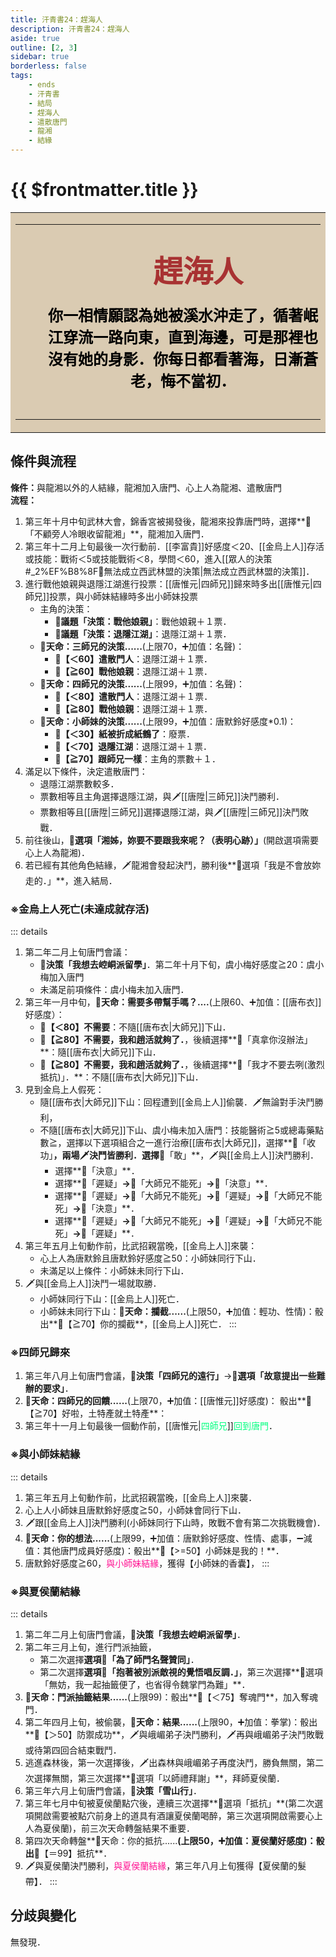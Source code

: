 ```yaml
---
title: 汗青書24：趕海人
description: 汗青書24：趕海人
aside: true
outline: [2, 3]
sidebar: true
borderless: false
tags:
    - ends
    - 汗青書
    - 結局
    - 趕海人
    - 遣散唐門
    - 龍湘
    - 結緣
---
```


# {{ $frontmatter.title }}

<table style="text-align:center;">
    <tr>
        <td WIDTH=565 BGCOLOR="#dacbb2">
            <hr><br>
            <font size="7" color="#a83232"><strong>&emsp;&emsp;趕海人</strong></font>
            <br>
            <br>
            <font size="5" color="000000">
            <strong>
            &emsp;&emsp;你一相情願認為她被溪水沖走了，循著岷<br>
            &emsp;&emsp;江穿流一路向東，直到海邊，可是那裡也<br>
            &emsp;&emsp;沒有她的身影．你每日都看著海，日漸蒼<br>
            &emsp;&emsp;老，悔不當初．<br>
            <br>
            </strong>
            </font>
            <hr>
        </td>
    </tr>
</table>

## 條件與流程

<strong>條件：</strong>與<Girl8Icon>龍湘</Girl8Icon>以外的人結緣，<Girl8Icon>龍湘</Girl8Icon>加入唐門、心上人為<Girl8Icon>龍湘</Girl8Icon>、遣散唐門<br>
**流程：**<br>

1. 第三年十月中旬武林大會，錦香宮被揭發後，<Girl8Icon>龍湘</Girl8Icon>來投靠唐門時，選擇**📖「不顧旁人冷眼收留龍湘」**，<Girl8Icon>龍湘</Girl8Icon>加入唐門．
2. 第三年十二月上旬最後一次行動前．[[李富貴]]好感度＜20、[[金烏上人]]存活或技能：戰術＜5或技能戰術＜8，學問＜60，進入[[眾人的決策#_2%EF%B8%8F⃣無法成立西武林盟的決策|無法成立西武林盟的決策]]．
3. 進行戰他娘親與退隱江湖進行投票：[[唐惟元|四師兄]]歸來時多出[[唐惟元|四師兄]]投票，與<Girl0Icon>小師妹</Girl0Icon>結緣時多出<Girl0Icon>小師妹</Girl0Icon>投票
   + 主角的決策：
     + **📜議題「決策：戰他娘親」**：戰他娘親＋１票．
     + **📜議題「決策：退隱江湖」**：退隱江湖＋１票．
   + **🎲天命：三師兄的決策......**(上限70，➕加值：名聲)：
     + **🧾【＜60】遣散門人**：退隱江湖＋１票．
     + **🧾【≧60】戰他娘親**：退隱江湖＋１票．
   + **🎲天命：四師兄的決策......**(上限99，➕加值：名聲)：
     + **🧾【＜80】遣散門人**：退隱江湖＋１票．
     + **🧾【≧80】戰他娘親**：退隱江湖＋１票．
   + **🎲天命：小師妹的決策......**(上限99，➕加值：<Girl0Icon :size="`small`">唐默鈴</Girl0Icon>好感度*0.1)：
     + **🧾【＜30】紙被折成紙鶴了**：廢票．
     + **🧾【＜70】退隱江湖**：退隱江湖＋１票．
     + **🧾【≧70】跟師兄一樣**：主角的票數＋１．
4. 滿足以下條件，決定遣散唐門：
   + 退隱江湖票數較多．
   + 票數相等且主角選擇退隱江湖，與🗡️[[唐陞|三師兄]]決鬥勝利．
   + 票數相等且[[唐陞|三師兄]]選擇退隱江湖，與🗡️[[唐陞|三師兄]]決鬥敗戰．
5. 前往後山，**📖選項「湘姊，妳要不要跟我來呢？（表明心跡）」**(開啟選項需要心上人為<Girl8Icon>龍湘</Girl8Icon>)．
6. 若已經有其他角色結緣，🗡️<Girl8Icon>龍湘</Girl8Icon>會發起決鬥，勝利後**📖選項「我是不會放妳走的．」**，進入結局．

### ※金烏上人死亡(未達成就存活)
::: details
1. 第二年二月上旬唐門會議：
   + **📜決策「我想去崆峒派留學」**．第二年十月下旬，<Girl3Icon>虞小梅</Girl3Icon>好感度≧20：<Girl3Icon>虞小梅</Girl3Icon>加入唐門
   + 未滿足前項條件：<Girl3Icon>虞小梅</Girl3Icon>未加入唐門．
2. 第三年一月中旬，**🎲天命：需要多帶幫手嗎？....**(上限60、➕加值：[[唐布衣]]好感度）：
   + **🧾【＜80】不需要**：不隨[[唐布衣|大師兄]]下山．
   + **🧾【≧80】不需要，我和趙活就夠了．**，後續選擇**📖「真拿你沒辦法」**：隨[[唐布衣|大師兄]]下山．
   + **🧾【≧80】不需要，我和趙活就夠了．**，後續選擇**📖「我才不要去咧(激烈抵抗)」．**：不隨[[唐布衣|大師兄]]下山．
3. 見到金烏上人假死：
   + 隨[[唐布衣|大師兄]]下山：回程遭到[[金烏上人]]偷襲．🗡️無論對手決鬥勝利，
   + 不隨[[唐布衣|大師兄]]下山、<Girl3Icon>虞小梅</Girl3Icon>未加入唐門：技能醫術≧5或總毒藥點數≧，選擇以下選項組合之一進行治療[[唐布衣|大師兄]]，選擇**📖「收功」**，兩場🗡️決鬥皆勝利．選擇**📖「敢」**，🗡️與[[金烏上人]]決鬥勝利．
     + 選擇**📖「決意」**．
     + 選擇**📖「遲疑」**→**📖「大師兄不能死」**→**📖「決意」**．
     + 選擇**📖「遲疑」**→**📖「大師兄不能死」**→**📖「遲疑」**→**📖「大師兄不能死」**→**📖「決意」**．
     + 選擇**📖「遲疑」**→**📖「大師兄不能死」**→**📖「遲疑」**→**📖「大師兄不能死」**→**📖「遲疑」**．
4. 第三年五月上旬動作前，比武招親當晚，[[金烏上人]]來襲：
   + 心上人為<Girl0Icon>唐默鈴</Girl0Icon>且<Girl0Icon>唐默鈴</Girl0Icon>好感度≧50：<Girl0Icon>小師妹</Girl0Icon>同行下山．
   + 未滿足以上條件：<Girl0Icon>小師妹</Girl0Icon>未同行下山．
5. 🗡️與[[金烏上人]]決鬥一場就取勝．
   + <Girl0Icon>小師妹</Girl0Icon>同行下山：[[金烏上人]]死亡．
   + <Girl0Icon>小師妹</Girl0Icon>未同行下山：**🎲天命：攔截......**(上限50，➕加值：輕功、性情)：骰出**🧾【≧70】你的攔截**，[[金烏上人]]死亡．
::: 

### ※四師兄歸來
1. 第三年八月上旬唐門會議，**📜決策「四師兄的遠行」**→**📖選項「故意提出一些難辦的要求」**．
2. **🎲天命：四師兄的回饋......**(上限70，➕加值：[[唐惟元]]好感度)： 骰出**🧾【≧70】好啦，土特產就土特產**：
3. 第三年十一月上旬最後一個動作前，[[唐惟元|<span style='color: #00FF7F;'>四師兄</span>]]<span style='color: #00FF7F;'>回到唐門</span>．

### ※與小師妹結緣
::: details
1. 第三年五月上旬動作前，比武招親當晚，[[金烏上人]]來襲．
2. 心上人<Girl0Icon>小師妹</Girl0Icon>且<Girl0Icon>唐默鈴</Girl0Icon>好感度≧50，<Girl0Icon>小師妹</Girl0Icon>會同行下山．
3. 🗡️跟[[金烏上人]]決鬥勝利(<Girl0Icon>小師妹</Girl0Icon>同行下山時，敗戰不會有第二次挑戰機會)．
4. **🎲天命：你的想法......**(上限99，➕加值：<Girl0Icon>唐默鈴</Girl0Icon>好感度、性情、處事，➖減值：其他唐門成員好感度)：骰出**🧾【>=50】小師妹是我的！**．
5. <Girl0Icon>唐默鈴</Girl0Icon>好感度≧60，<span style='color: #FF1493;'>與<Girl0Icon>小師妹</Girl0Icon>結緣</span>，獲得【小師妹的香囊】，
:::

### ※與夏侯蘭結緣
::: details
1. 第二年二月上旬唐門會議，**📜決策「我想去崆峒派留學」**．
2. 第二年三月上旬，進行門派抽籤，
   + 第二次選擇**選項📖「為了師門名聲贊同」**．
   + 第二次選擇**選項📖「抱著被別派敵視的覺悟唱反調．」**，第三次選擇**📖選項「無妨，我一起抽籤便了，也省得令魏掌門為難」**．
3. **🎲天命：門派抽籤結果......**(上限99)：骰出**🧾【＜75】奪魂門**，加入奪魂門．
4. 第二年四月上旬，被偷襲，**🎲天命：結果......**(上限90，➕加值：拳掌)：骰出**🧾【＞50】防禦成功**，🗡️與峨嵋弟子決鬥勝利，🗡️再與峨嵋弟子決鬥敗戰或待第四回合結束戰鬥．
5. 逃進森林後，第一次選擇後，🗡️出森林與峨嵋弟子再度決鬥，勝負無關，第二次選擇無關，第三次選擇**📖選項「以師禮拜謝」**，拜師<Girl5Icon>夏侯蘭</Girl5Icon>．
6. 第三年六月上旬唐門會議，**📜決策「雪山行」**．
7. 第三年七月中旬被<Girl5Icon>夏侯蘭</Girl5Icon>點穴後，連續三次選擇**📖選項「抵抗」**(第二次選項開啟需要被點穴前身上的道具有酒讓<Girl5Icon>夏侯蘭</Girl5Icon>喝醉，第三次選項開啟需要心上人為<Girl5Icon>夏侯蘭</Girl5Icon>)，前三次天命轉盤結果不重要．
8. 第四次天命轉盤**🎲天命：你的抵抗......**(上限50，➕加值：<Girl5Icon>夏侯蘭</Girl5Icon>好感度)：骰出**🧾【＝99】抵抗**．
9. 🗡️與<Girl5Icon>夏侯蘭</Girl5Icon>決鬥勝利，<span style='color: #FF1493;'>與<Girl5Icon>夏侯蘭</Girl5Icon>結緣</span>，第三年八月上旬獲得【夏侯蘭的髮帶】．
:::

## 分歧與變化
無發現．
